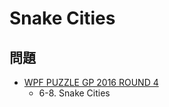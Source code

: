 # Snake Cities

## 問題
- [WPF PUZZLE GP 2016 ROUND 4](../questions/wpfpgp2016_4.md)
	- 6-8. Snake Cities
